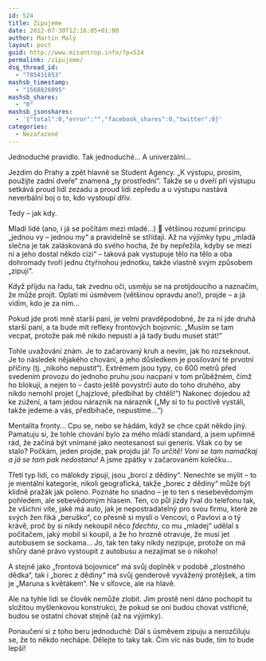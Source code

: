 ```yaml
---
id: 524
title: Zipujeme
date: 2012-07-30T12:16:05+01:00
author: Martin Malý
layout: post
guid: http://www.misantrop.info/?p=524
permalink: /zipujeme/
dsq_thread_id:
  - "785431853"
mashsb_timestamp:
  - "1568826095"
mashsb_shares:
  - "0"
mashsb_jsonshares:
  - '{"total":0,"error":"","facebook_shares":0,"twitter":0}'
categories:
  - Nezařazené
---
```

Jednoduché pravidlo. Tak jednoduché&#8230; A univerzální&#8230;

<!--more-->

Jezdím do Prahy a zpět hlavně se Student Agency. &#8222;K výstupu, prosím, použijte zadní dveře&#8220; znamená &#8222;ty prostřední&#8220;. Takže se u dveří při výstupu setkává proud lidí zezadu a proud lidí zepředu a u výstupu nastává neverbální boj o to, kdo vystoupí dřív.

Tedy &#8211; jak kdy.

Mladí lidé (ano, i já se počítám mezi mladé&#8230;) 🙂 většinou rozumí principu &#8222;jednou vy &#8211; jednou my&#8220; a pravidelně se střídají. Až na výjimky typu &#8222;mladá slečna je tak zaláskovaná do svého hocha, že by nepřežila, kdyby se mezi ní a jeho dostal někdo cizí&#8220; &#8211; taková pak vystupuje tělo na tělo a oba dohromady tvoří jednu čtyřnohou jednotku, takže vlastně svým způsobem &#8222;zipují&#8220;.

Když přijdu na řadu, tak zvednu oči, usměju se na protijdoucího a naznačím, že může projít. Oplatí mi úsměvem (většinou opravdu ano!), projde &#8211; a já vidím, kdo je za ním&#8230;

Pokud jde proti mně starší paní, je velmi pravděpodobné, že za ní jde druhá starší paní, a ta bude mít reflexy frontových bojovnic. &#8222;Musím se tam vecpat, protože pak mě nikdo nepustí a já tady budu muset stát!&#8220;

Tohle uvažování znám. Je to začarovaný kruh a nevím, jak ho rozseknout. Je to následek nějakého chování, a jeho důsledkem je posilování té prvotní příčiny (tj. &#8222;nikoho nepustit&#8220;). Extrémem jsou typy, co 600 metrů před svedením provozu do jednoho pruhu jsou nacpaní v tom průběžném, čímž ho blokují, a nejen to &#8211; často ještě povystrčí auto do toho druhého, aby nikdo nemohl projet (&#8222;hajzlové, předbíhat by chtěli!&#8220;) Nakonec dojedou až ke zúžení, a tam jedou nárazník na nárazník (&#8222;My si to tu poctivě vystáli, takže jedeme a vás, předbíhače, nepustíme&#8230;&#8220;)

Mentalita fronty&#8230; Cpu se, nebo se hádám, když se chce cpát někdo jiný. Pamatuju si, že tohle chování bylo za mého mládí standard, a jsem upřímně rád, že začíná být vnímané jako neotesanost sui generis. Však co by se stalo? Počkám, jeden projde, pak projdu já! _To určitě! Voni se tam namačkaj a já se tam pak nedostanu!_ A jsme zpátky v začarovaném kolečku&#8230;

Třetí typ lidí, co málokdy zipují, jsou &#8222;borci z dědiny&#8220;. Nenechte se mýlit &#8211; to je mentální kategorie, nikoli geografická, takže &#8222;borec z dědiny&#8220; může být klidně pražák jak poleno. Poznáte ho snadno &#8211; je to ten s nesebevědomým pohledem, ale sebevědomým hlasem. Ten, co půl jízdy řval do telefonu tak, že všichni víte, jaké má auto, jak je nepostradatelný pro svou firmu, které ze svých žen říká &#8222;beruško&#8220;, co přesně si myslí o Vencovi, o Pavlovi a o tý krávě, proč by si nikdy nekoupil něco _fdechtu_, co mu &#8222;mladej&#8220; udělal s počítačem, jaký mobil si koupil, a že ho hrozně otravuje, že musí jet autobusem se sockama&#8230; Jo, tak ten taky nikdy nezipuje, protože on má shůry dané právo vystoupit z autobusu a nezajímat se o nikoho!

A stejně jako &#8222;frontová bojovnice&#8220; má svůj doplněk v podobě &#8222;zlostného dědka&#8220;, tak i &#8222;borec z dědiny&#8220; má svůj genderově vyvážený protějšek, a tím je &#8222;Maruna s květákem&#8220;. Ne v síťovce, ale na hlavě.

Ale na tyhle lidi se člověk nemůže zlobit. Jim prostě není dáno pochopit tu složitou myšlenkovou konstrukci, že pokud se oni budou chovat vstřícně, budou se ostatní chovat stejně (až na výjimky).

Ponaučení si z toho beru jednoduché: Dál s úsměvem zipuju a nerozčiluju se, že to někdo nechápe. Dělejte to taky tak. Čím víc nás bude, tím to bude lepší!

&nbsp;